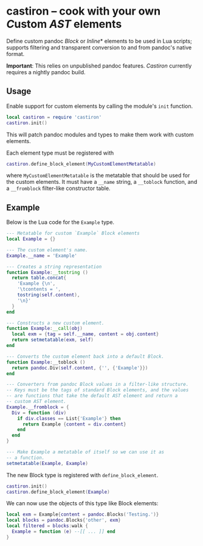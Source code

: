 # castiron – cook with your own *C*ustom _AST_ elements

Define custom pandoc *Block* or *Inline** elements to be used in
Lua scripts; supports filtering and transparent conversion to and
from pandoc's native format.

**Important**: This relies on unpublished pandoc features.
*Castiron* currently requires a nightly pandoc build.


## Usage

Enable support for custom elements by calling the module's `init`
function.

``` lua
local castiron = require 'castiron'
castiron.init()
```

This will patch pandoc modules and types to make them work with
custom elements.

Each element type must be registered with

``` lua
castiron.define_block_element(MyCustomElementMetatable)
```

where `MyCustomElementMetatable` is the metatable that should be
used for the custom elements. It must have a `__name` string, a
`__toblock` function, and a `__fromblock` filter-like constructor
table.

## Example

Below is the Lua code for the `Example` type.

``` lua
--- Metatable for custom `Example` Block elements
local Example = {}

--- The custom element's name.
Example.__name = 'Example'

--- Creates a string representation
function Example:__tostring ()
  return table.concat{
    'Example {\n',
    '\tcontents = ',
    tostring(self.content),
    '\n}'
  }
end

--- Constructs a new custom element.
function Example:__call(obj)
  local exm = {tag = self.__name, content = obj.content}
  return setmetatable(exm, self)
end

--- Converts the custom element back into a default Block.
function Example:__toblock ()
  return pandoc.Div(self.content, {'', {'Example'}})
end

--- Converters from pandoc Block values in a filter-like structure.
-- Keys must be the tags of standard Block elements, and the values
-- are functions that take the default AST element and return a
-- custom AST element.
Example.__fromblock = {
  Div = function (div)
    if div.classes == List{'Example'} then
      return Example {content = div.content}
    end
  end
}

--- Make Example a metatable of itself so we can use it as
-- a function.
setmetatable(Example, Example)
```

The new Block type is registered with `define_block_element`.

``` lua
castiron.init()
castiron.define_block_element(Example)
```

We can now use the objects of this type like Block elements:

``` lua
local exm = Example{content = pandoc.Blocks('Testing.')}
local blocks = pandoc.Blocks{'other', exm}
local filtered = blocks:walk {
  Example = function (e) --[[ ... ]] end
}
```
